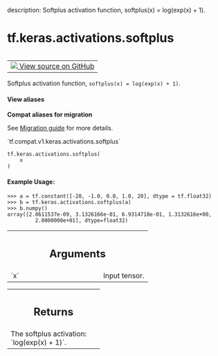 description: Softplus activation function, softplus(x) = log(exp(x) + 1).

<div itemscope itemtype="http://developers.google.com/ReferenceObject">
<meta itemprop="name" content="tf.keras.activations.softplus" />
<meta itemprop="path" content="Stable" />
</div>

# tf.keras.activations.softplus

<!-- Insert buttons and diff -->

<table class="tfo-notebook-buttons tfo-api nocontent" align="left">
<td>
  <a target="_blank" href="https://github.com/tensorflow/tensorflow/blob/r2.3/tensorflow/python/keras/activations.py#L190-L209">
    <img src="https://www.tensorflow.org/images/GitHub-Mark-32px.png" />
    View source on GitHub
  </a>
</td>
</table>



Softplus activation function, `softplus(x) = log(exp(x) + 1)`.

<section class="expandable">
  <h4 class="showalways">View aliases</h4>
  <p>
<b>Compat aliases for migration</b>
<p>See
<a href="https://www.tensorflow.org/guide/migrate">Migration guide</a> for
more details.</p>
<p>`tf.compat.v1.keras.activations.softplus`</p>
</p>
</section>

<pre class="devsite-click-to-copy prettyprint lang-py tfo-signature-link">
<code>tf.keras.activations.softplus(
    x
)
</code></pre>



<!-- Placeholder for "Used in" -->


#### Example Usage:



```
>>> a = tf.constant([-20, -1.0, 0.0, 1.0, 20], dtype = tf.float32)
>>> b = tf.keras.activations.softplus(a) 
>>> b.numpy()
array([2.0611537e-09, 3.1326166e-01, 6.9314718e-01, 1.3132616e+00,
         2.0000000e+01], dtype=float32)
```

<!-- Tabular view -->
 <table class="responsive fixed orange">
<colgroup><col width="214px"><col></colgroup>
<tr><th colspan="2"><h2 class="add-link">Arguments</h2></th></tr>

<tr>
<td>
`x`
</td>
<td>
Input tensor.
</td>
</tr>
</table>



<!-- Tabular view -->
 <table class="responsive fixed orange">
<colgroup><col width="214px"><col></colgroup>
<tr><th colspan="2"><h2 class="add-link">Returns</h2></th></tr>
<tr class="alt">
<td colspan="2">
The softplus activation: `log(exp(x) + 1)`.
</td>
</tr>

</table>

